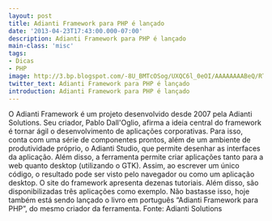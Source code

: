 ```yaml
---
layout: post
title: Adianti Framework para PHP é lançado
date: '2013-04-23T17:43:00.000-07:00'
description: Adianti Framework para PHP é lançado
main-class: 'misc'
tags:
- Dicas
- PHP
image: http://3.bp.blogspot.com/-8U_BMTcOSog/UXQC6l_0eOI/AAAAAAAABeQ/RTNRuyvJJdc/s72-c/Adianti_Framework_-_Gtk_Desktop_version.png
twitter_text: Adianti Framework para PHP é lançado
introduction: Adianti Framework para PHP é lançado
---
```

O Adianti Framework é um projeto desenvolvido desde 2007 pela Adianti Solutions. Seu criador, Pablo Dall'Oglio, afirma a ideia central do framework é tornar ágil o desenvolvimento de aplicações corporativas. Para isso, conta com uma série de componentes prontos, além de um ambiente de produtividade próprio, o Adianti Studio, que permite desenhar as interfaces da aplicação. Além disso, a ferramenta permite criar aplicações tanto para a web quanto desktop (utilizando o GTK). Assim, ao escrever um único código, o resultado pode ser visto pelo navegador ou como um aplicação desktop.
O site do framework apresenta dezenas tutoriais. Além disso, são disponibilizadas três aplicações como exemplo. Não bastasse isso, hoje também está sendo lançado o livro em português “Adianti Framework para PHP”, do mesmo criador da ferramenta.
Fonte: Adianti Solutions 
